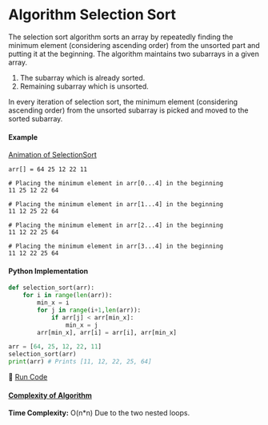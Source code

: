 # Algorithm Selection Sort

The selection sort algorithm sorts an array by repeatedly finding the minimum element (considering ascending order) from the unsorted part and putting it at the beginning. The algorithm maintains two subarrays in a given array.  
1) The subarray which is already sorted.  
2) Remaining subarray which is unsorted.   

In every iteration of selection sort, the minimum element (considering ascending order) from the unsorted subarray is picked and moved to the sorted subarray.

#### Example
[Animation of SelectionSort](http://www.sorting-algorithms.com/selection-sort)

```
arr[] = 64 25 12 22 11

# Placing the minimum element in arr[0...4] in the beginning
11 25 12 22 64

# Placing the minimum element in arr[1...4] in the beginning
11 12 25 22 64

# Placing the minimum element in arr[2...4] in the beginning
11 12 22 25 64

# Placing the minimum element in arr[3...4] in the beginning
11 12 22 25 64 
```

#### Python Implementation

```python
def selection_sort(arr):
    for i in range(len(arr)):
        min_x = i
        for j in range(i+1,len(arr)):
            if arr[j] < arr[min_x]:
                min_x = j
        arr[min_x], arr[i] = arr[i], arr[min_x]

arr = [64, 25, 12, 22, 11]
selection_sort(arr)
print(arr) # Prints [11, 12, 22, 25, 64]
```

:rocket: [Run Code](https://repl.it/CXwQ)

#### [Complexity of Algorithm](https://www.freecodecamp.com/videos/big-o-notation-what-it-is-and-why-you-should-care)

**Time Complexity:** O(n*n) Due to the two nested loops.
